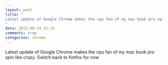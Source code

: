 ```yaml
---
layout: post
title: "
Latest update of Google Chrome makes the cpu fan of my mac book pro spin like crazy. Switch back to firefox for now
"
date: 2012-08-14 22:14
comments: true
categories: chrome
---
```


Latest update of Google Chrome makes the cpu fan of my mac book pro spin like crazy. Switch back to firefox for now

